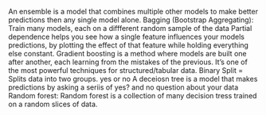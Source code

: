 An ensemble is a model that combines multiple other models to make better predictions then any single model alone.
 Bagging (Bootstrap Aggregating): Train many models, each on a diffferent random sample of the data
Partial dependence  helps you see how a single feature influences your models predictions, by plotting the effect of that feature while holding everything else constant.
Gradient boosting is a method where models are built one after another, each learning from the mistakes of the previous. It’s one of the most powerful techniques for structured/tabular data.
Binary Split = Splits data into two groups. yes or no
A deceiosn tree is a model that makes predictions by asking a seriis of yes? and no question about your data
Random forest: Random forest is a collection of many decision tress trained on a random slices of data.